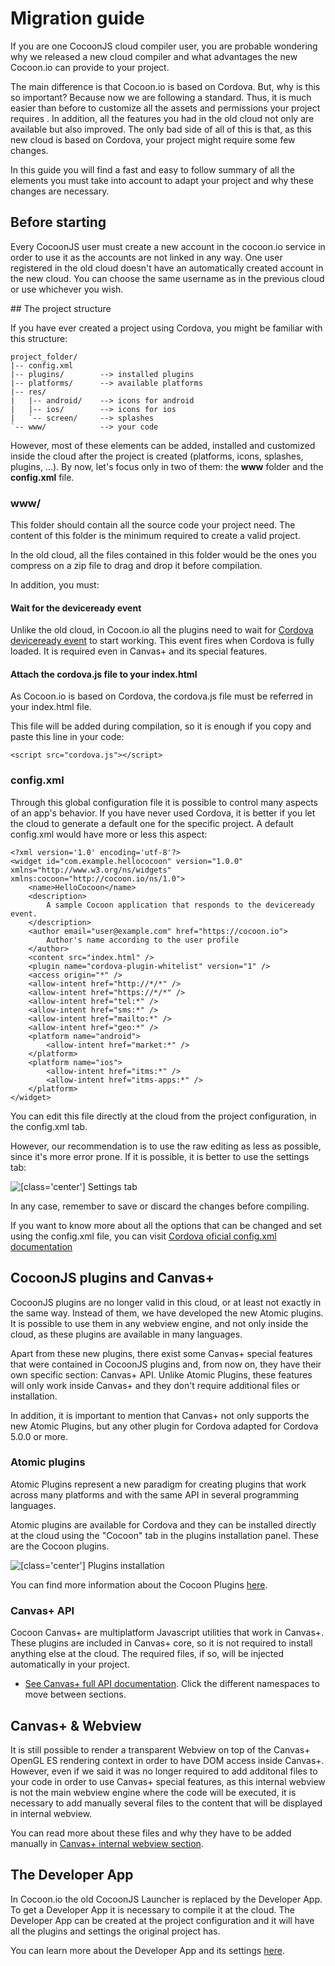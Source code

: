 Migration guide
==================

If you are one CocoonJS cloud compiler user, you are probable wondering why we released a new cloud compiler and what advantages the new Cocoon.io can provide to your project.

The main difference is that Cocoon.io is based on Cordova. But, why is this so important? Because now we are following a standard. Thus, it is much easier than before to customize all the assets and permissions your project requires . In addition, all the features you had in the old cloud not only are available but also improved. The only bad side of all of this is that, as this new cloud is based on Cordova, your project might require some few changes.

In this guide you will find a fast and easy to follow summary of all the elements you must take into account to adapt your project and why these changes are necessary.

## Before starting

Every CocoonJS user must create a new account in the cocoon.io service in order to use it as the accounts are not linked in any way. One user registered in the old cloud doesn't have an automatically created account in the new cloud. You can choose the same username as in the previous cloud or use whichever you wish.

## The project structure

If you have ever created a project using Cordova, you might be familiar with this structure:  

```
project_folder/
|-- config.xml
|-- plugins/		--> installed plugins
|-- platforms/      --> available platforms
|-- res/
|   |-- android/	--> icons for android
|   |-- ios/		--> icons for ios
|   `-- screen/ 	--> splashes
`-- www/			--> your code

```
However, most of these elements can be added, installed and customized inside the cloud after the project is created (platforms, icons, splashes, plugins, ...). By now, let's focus only in two of them: the **www** folder and the **config.xml** file.

### www/

This folder should contain all the source code your project need. The content of this folder is the minimum required to create a valid project.  

In the old cloud, all the files contained in this folder would be the ones you compress on a zip file to drag and drop it before compilation.

In addition, you must:

#### Wait for the deviceready event

Unlike the old cloud, in Cocoon.io all the plugins need to wait for [Cordova deviceready event](https://cordova.apache.org/docs/en/4.0.0/cordova_events_events.md.html#deviceready) to start working. This event fires when Cordova is fully loaded. It is required even in Canvas+ and its special features.

#### Attach the cordova.js file to your index.html

As Cocoon.io is based on Cordova, the cordova.js file must be referred in your index.html file.

This file will be added during compilation, so it is enough if you copy and paste this line in your code:
```
<script src="cordova.js"></script>
```
### config.xml

Through this global configuration file it is possible to control many aspects of an app's behavior. If you have never used Cordova, it is better if you let the cloud to generate a default one for the specific project. A default config.xml would have more or less this aspect:

```
<?xml version='1.0' encoding='utf-8'?>
<widget id="com.example.hellococoon" version="1.0.0" xmlns="http://www.w3.org/ns/widgets" xmlns:cocoon="http://cocoon.io/ns/1.0">
    <name>HelloCocoon</name>
    <description>
        A sample Cocoon application that responds to the deviceready event.
    </description>
    <author email="user@example.com" href="https://cocoon.io">
        Author's name according to the user profile
    </author>
    <content src="index.html" />
    <plugin name="cordova-plugin-whitelist" version="1" />
    <access origin="*" />
    <allow-intent href="http://*/*" />
    <allow-intent href="https://*/*" />
    <allow-intent href="tel:*" />
    <allow-intent href="sms:*" />
    <allow-intent href="mailto:*" />
    <allow-intent href="geo:*" />
    <platform name="android">
        <allow-intent href="market:*" />
    </platform>
    <platform name="ios">
        <allow-intent href="itms:*" />
        <allow-intent href="itms-apps:*" />
    </platform>
</widget>
```
You can edit this file directly at the cloud from the project configuration, in the config.xml tab.

However, our recommendation is to use the raw editing as less as possible, since it's more error prone. If it is possible, it is better to use the settings tab:

![[class='center'] Settings tab](img/settings-tab.png "Settings tab")

In any case, remember to save or discard the changes before compiling.

If you want to know more about all the options that can be changed and set using the config.xml file, you can visit [Cordova oficial config.xml documentation](http://cordova.apache.org/docs/en/5.0.0/config_ref_index.md.html#The%20config.xml%20File)

## CocoonJS plugins and Canvas+

CocoonJS plugins are no longer valid in this cloud, or at least not exactly in the same way. Instead of them, we have developed the new Atomic plugins. It is possible to use them in any webview engine, and not only inside the cloud, as these plugins are available in many languages.

Apart from these new plugins, there exist some Canvas+ special features that were contained in CocoonJS plugins and, from now on, they have their own specific section: Canvas+ API. Unlike Atomic Plugins, these features will only work inside Canvas+ and they don't require additional files or installation.

In addition, it is important to mention that Canvas+ not only supports the new Atomic Plugins, but any other plugin for Cordova adapted for Cordova 5.0.0 or more.

### Atomic plugins

Atomic Plugins represent a new paradigm for creating plugins that work across many platforms and with the same API in several programming languages.

Atomic plugins are available for Cordova and they can be installed directly at the cloud using the "Cocoon" tab in the plugins installation panel. These are the Cocoon plugins.

![[class='center'] Plugins installation](img/cocoon-tab.png "Cocoon Tab")

You can find more information about the Cocoon Plugins [here](/plugins/cocoon-plugins).

### Canvas+ API

Cocoon Canvas+ are multiplatform Javascript utilities that work in Canvas+. These plugins are included in Canvas+ core, so it is not required to install anything else at the cloud. The required files, if so, will be injected automatically in your project.

*  <a href="http://cocoonio.github.io/cocoon-canvasplus/dist/doc/js/index.html" target="_blank">See Canvas+ full API documentation</a>. Click the different namespaces to move between sections.

## Canvas+ & Webview

It is still possible to render a transparent Webview on top of the Canvas+ OpenGL ES rendering context in order to have DOM access inside Canvas+. However, even if we said it was no longer required to add additonal files to your code in order to use Canvas+ special features, as this internal webview is not the main webview engine where the code will be executed, it is necessary to add manually several files to the content that will be displayed in internal webview.

You can read more about these files and why they have to be added manually in [Canvas+ internal webview section](/webview-engines/canvas-plus).

## The Developer App

In Cocoon.io the old CocoonJS Launcher is replaced by the Developer App. To get a Developer App it is necessary to compile it at the cloud. The Developer App can be created at the project configuration and it will have all the plugins and settings the original project has.

You can learn more about the Developer App and its settings [here](/user-guide/developer-app).
